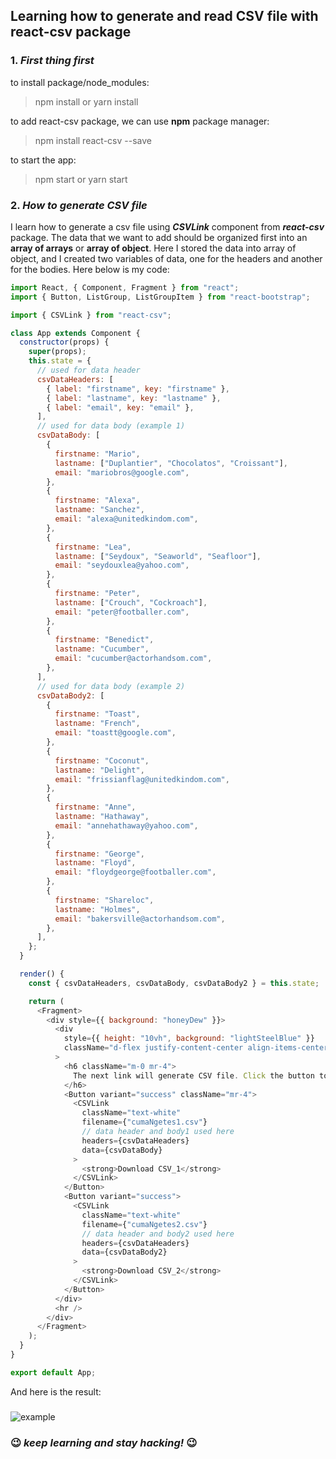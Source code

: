 ## Learning how to generate and read CSV file with react-csv package

### 1. _First thing first_

to install package/node_modules:

> npm install or yarn install

to add react-csv package, we can use **npm** package manager:

> npm install react-csv --save

to start the app:

> npm start or yarn start

### 2. _How to generate CSV file_

I learn how to generate a csv file using **_CSVLink_** component from **_react-csv_** package. The data that we want to add should be organized first into an **array of arrays** or **array of object**. Here I stored the data into array of object, and I created two variables of data, one for the headers and another for the bodies. Here below is my code:

```javascript
import React, { Component, Fragment } from "react";
import { Button, ListGroup, ListGroupItem } from "react-bootstrap";

import { CSVLink } from "react-csv";

class App extends Component {
  constructor(props) {
    super(props);
    this.state = {
      // used for data header
      csvDataHeaders: [
        { label: "firstname", key: "firstname" },
        { label: "lastname", key: "lastname" },
        { label: "email", key: "email" },
      ],
      // used for data body (example 1)
      csvDataBody: [
        {
          firstname: "Mario",
          lastname: ["Duplantier", "Chocolatos", "Croissant"],
          email: "mariobros@google.com",
        },
        {
          firstname: "Alexa",
          lastname: "Sanchez",
          email: "alexa@unitedkindom.com",
        },
        {
          firstname: "Lea",
          lastname: ["Seydoux", "Seaworld", "Seafloor"],
          email: "seydouxlea@yahoo.com",
        },
        {
          firstname: "Peter",
          lastname: ["Crouch", "Cockroach"],
          email: "peter@footballer.com",
        },
        {
          firstname: "Benedict",
          lastname: "Cucumber",
          email: "cucumber@actorhandsom.com",
        },
      ],
      // used for data body (example 2)
      csvDataBody2: [
        {
          firstname: "Toast",
          lastname: "French",
          email: "toastt@google.com",
        },
        {
          firstname: "Coconut",
          lastname: "Delight",
          email: "frissianflag@unitedkindom.com",
        },
        {
          firstname: "Anne",
          lastname: "Hathaway",
          email: "annehathaway@yahoo.com",
        },
        {
          firstname: "George",
          lastname: "Floyd",
          email: "floydgeorge@footballer.com",
        },
        {
          firstname: "Shareloc",
          lastname: "Holmes",
          email: "bakersville@actorhandsom.com",
        },
      ],
    };
  }

  render() {
    const { csvDataHeaders, csvDataBody, csvDataBody2 } = this.state;

    return (
      <Fragment>
        <div style={{ background: "honeyDew" }}>
          <div
            style={{ height: "10vh", background: "lightSteelBlue" }}
            className="d-flex justify-content-center align-items-center"
          >
            <h6 className="m-0 mr-4">
              The next link will generate CSV file. Click the button to download
            </h6>
            <Button variant="success" className="mr-4">
              <CSVLink
                className="text-white"
                filename={"cumaNgetes1.csv"}
                // data header and body1 used here
                headers={csvDataHeaders}
                data={csvDataBody}
              >
                <strong>Download CSV_1</strong>
              </CSVLink>
            </Button>
            <Button variant="success">
              <CSVLink
                className="text-white"
                filename={"cumaNgetes2.csv"}
                // data header and body2 used here
                headers={csvDataHeaders}
                data={csvDataBody2}
              >
                <strong>Download CSV_2</strong>
              </CSVLink>
            </Button>
          </div>
          <hr />
        </div>
      </Fragment>
    );
  }
}

export default App;
```

And here is the result:

###

![example](https://user-images.githubusercontent.com/60772041/84365678-014aa980-abfc-11ea-864b-810d7a02b0f0.gif)

### :wink: _keep learning and stay hacking!_ :wink:
